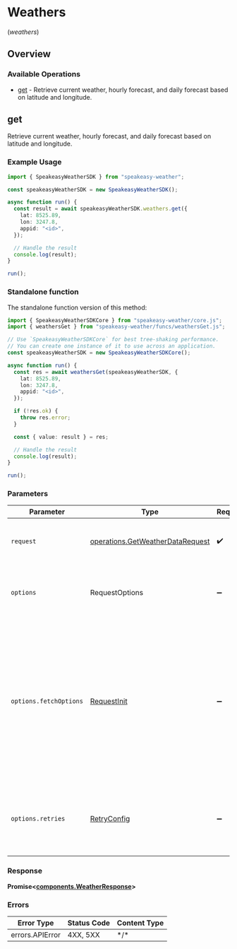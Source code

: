 # Weathers
(*weathers*)

## Overview

### Available Operations

* [get](#get) - Retrieve current weather, hourly forecast, and daily forecast based on latitude and longitude.

## get

Retrieve current weather, hourly forecast, and daily forecast based on latitude and longitude.

### Example Usage

```typescript
import { SpeakeasyWeatherSDK } from "speakeasy-weather";

const speakeasyWeatherSDK = new SpeakeasyWeatherSDK();

async function run() {
  const result = await speakeasyWeatherSDK.weathers.get({
    lat: 8525.89,
    lon: 3247.8,
    appid: "<id>",
  });

  // Handle the result
  console.log(result);
}

run();
```

### Standalone function

The standalone function version of this method:

```typescript
import { SpeakeasyWeatherSDKCore } from "speakeasy-weather/core.js";
import { weathersGet } from "speakeasy-weather/funcs/weathersGet.js";

// Use `SpeakeasyWeatherSDKCore` for best tree-shaking performance.
// You can create one instance of it to use across an application.
const speakeasyWeatherSDK = new SpeakeasyWeatherSDKCore();

async function run() {
  const res = await weathersGet(speakeasyWeatherSDK, {
    lat: 8525.89,
    lon: 3247.8,
    appid: "<id>",
  });

  if (!res.ok) {
    throw res.error;
  }

  const { value: result } = res;

  // Handle the result
  console.log(result);
}

run();
```

### Parameters

| Parameter                                                                                                                                                                      | Type                                                                                                                                                                           | Required                                                                                                                                                                       | Description                                                                                                                                                                    |
| ------------------------------------------------------------------------------------------------------------------------------------------------------------------------------ | ------------------------------------------------------------------------------------------------------------------------------------------------------------------------------ | ------------------------------------------------------------------------------------------------------------------------------------------------------------------------------ | ------------------------------------------------------------------------------------------------------------------------------------------------------------------------------ |
| `request`                                                                                                                                                                      | [operations.GetWeatherDataRequest](../../models/operations/getweatherdatarequest.md)                                                                                           | :heavy_check_mark:                                                                                                                                                             | The request object to use for the request.                                                                                                                                     |
| `options`                                                                                                                                                                      | RequestOptions                                                                                                                                                                 | :heavy_minus_sign:                                                                                                                                                             | Used to set various options for making HTTP requests.                                                                                                                          |
| `options.fetchOptions`                                                                                                                                                         | [RequestInit](https://developer.mozilla.org/en-US/docs/Web/API/Request/Request#options)                                                                                        | :heavy_minus_sign:                                                                                                                                                             | Options that are passed to the underlying HTTP request. This can be used to inject extra headers for examples. All `Request` options, except `method` and `body`, are allowed. |
| `options.retries`                                                                                                                                                              | [RetryConfig](../../lib/utils/retryconfig.md)                                                                                                                                  | :heavy_minus_sign:                                                                                                                                                             | Enables retrying HTTP requests under certain failure conditions.                                                                                                               |

### Response

**Promise\<[components.WeatherResponse](../../models/components/weatherresponse.md)\>**

### Errors

| Error Type      | Status Code     | Content Type    |
| --------------- | --------------- | --------------- |
| errors.APIError | 4XX, 5XX        | \*/\*           |